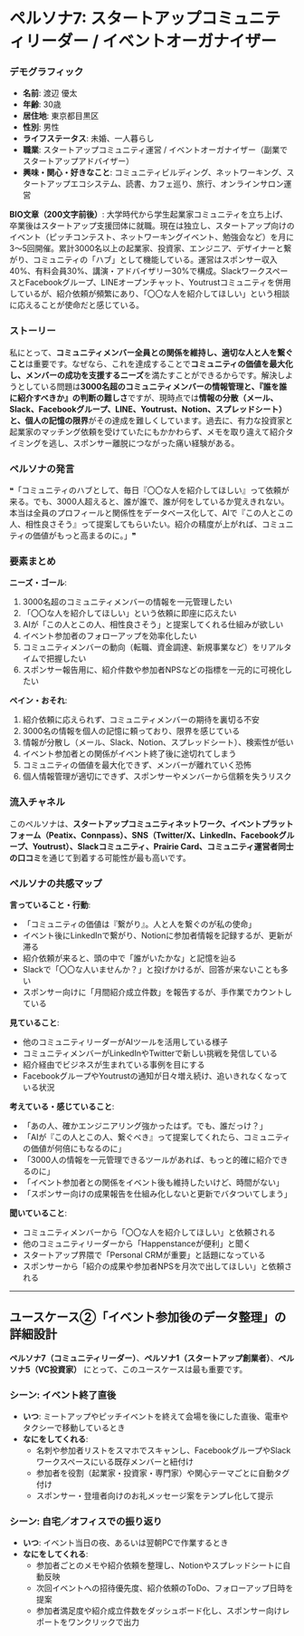 # ペルソナ7: スタートアップコミュニティリーダー / イベントオーガナイザー

### デモグラフィック
- **名前**: 渡辺 優太
- **年齢**: 30歳
- **居住地**: 東京都目黒区
- **性別**: 男性
- **ライフステータス**: 未婚、一人暮らし
- **職業**: スタートアップコミュニティ運営 / イベントオーガナイザー（副業でスタートアップアドバイザー）
- **興味・関心・好きなこと**: コミュニティビルディング、ネットワーキング、スタートアップエコシステム、読書、カフェ巡り、旅行、オンラインサロン運営

**BIO文章（200文字前後）**:
大学時代から学生起業家コミュニティを立ち上げ、卒業後はスタートアップ支援団体に就職。現在は独立し、スタートアップ向けのイベント（ピッチコンテスト、ネットワーキングイベント、勉強会など）を月に3〜5回開催。累計3000名以上の起業家、投資家、エンジニア、デザイナーと繋がり、コミュニティの「ハブ」として機能している。運営はスポンサー収入40%、有料会員30%、講演・アドバイザリー30%で構成。SlackワークスペースとFacebookグループ、LINEオープンチャット、Youtrustコミュニティを併用しているが、紹介依頼が頻繁にあり、「〇〇な人を紹介してほしい」という相談に応えることが使命だと感じている。

### ストーリー
私にとって、**コミュニティメンバー全員との関係を維持し、適切な人と人を繋ぐこと**は重要です。なぜなら、これを達成することで**コミュニティの価値を最大化し、メンバーの成功を支援するニーズ**を満たすことができるからです。解決しようとしている問題は**3000名超のコミュニティメンバーの情報管理と、『誰を誰に紹介すべきか』の判断の難しさ**ですが、現時点では**情報の分散（メール、Slack、Facebookグループ、LINE、Youtrust、Notion、スプレッドシート）と、個人の記憶の限界**がその達成を難しくしています。過去に、有力な投資家と起業家のマッチング依頼を受けていたにもかかわらず、メモを取り違えて紹介タイミングを逃し、スポンサー離脱につながった痛い経験がある。

### ペルソナの発言
❝「コミュニティのハブとして、毎日『〇〇な人を紹介してほしい』って依頼が来る。でも、3000人超えると、誰が誰で、誰が何をしているか覚えきれない。本当は全員のプロフィールと関係性をデータベース化して、AIで『この人とこの人、相性良さそう』って提案してもらいたい。紹介の精度が上がれば、コミュニティの価値がもっと高まるのに。」❞

### 要素まとめ

**ニーズ・ゴール**:
1. 3000名超のコミュニティメンバーの情報を一元管理したい
2. 「〇〇な人を紹介してほしい」という依頼に即座に応えたい
3. AIが「この人とこの人、相性良さそう」と提案してくれる仕組みが欲しい
4. イベント参加者のフォローアップを効率化したい
5. コミュニティメンバーの動向（転職、資金調達、新規事業など）をリアルタイムで把握したい
6. スポンサー報告用に、紹介件数や参加者NPSなどの指標を一元的に可視化したい

**ペイン・おそれ**:
1. 紹介依頼に応えられず、コミュニティメンバーの期待を裏切る不安
2. 3000名の情報を個人の記憶に頼っており、限界を感じている
3. 情報が分散し（メール、Slack、Notion、スプレッドシート）、検索性が低い
4. イベント参加者との関係がイベント終了後に途切れてしまう
5. コミュニティの価値を最大化できず、メンバーが離れていく恐怖
6. 個人情報管理が適切にできず、スポンサーやメンバーから信頼を失うリスク

### 流入チャネル
このペルソナは、**スタートアップコミュニティネットワーク、イベントプラットフォーム（Peatix、Connpass）、SNS（Twitter/X、LinkedIn、Facebookグループ、Youtrust）、Slackコミュニティ、Prairie Card、コミュニティ運営者同士の口コミ**を通じて到着する可能性が最も高いです。

### ペルソナの共感マップ

**言っていること・行動**:
- 「コミュニティの価値は『繋がり』。人と人を繋ぐのが私の使命」
- イベント後にLinkedInで繋がり、Notionに参加者情報を記録するが、更新が滞る
- 紹介依頼が来ると、頭の中で「誰がいたかな」と記憶を辿る
- Slackで「〇〇な人いませんか？」と投げかけるが、回答が来ないことも多い
- スポンサー向けに「月間紹介成立件数」を報告するが、手作業でカウントしている

**見ていること**:
- 他のコミュニティリーダーがAIツールを活用している様子
- コミュニティメンバーがLinkedInやTwitterで新しい挑戦を発信している
- 紹介経由でビジネスが生まれている事例を目にする
- FacebookグループやYoutrustの通知が日々増え続け、追いきれなくなっている状況

**考えている・感じていること**:
- 「あの人、確かエンジニアリング強かったはず。でも、誰だっけ？」
- 「AIが『この人とこの人、繋ぐべき』って提案してくれたら、コミュニティの価値が何倍にもなるのに」
- 「3000人の情報を一元管理できるツールがあれば、もっと的確に紹介できるのに」
- 「イベント参加者との関係をイベント後も維持したいけど、時間がない」
- 「スポンサー向けの成果報告を仕組み化しないと更新でバタついてしまう」

**聞いていること**:
- コミュニティメンバーから「〇〇な人を紹介してほしい」と依頼される
- 他のコミュニティリーダーから「Happenstanceが便利」と聞く
- スタートアップ界隈で「Personal CRMが重要」と話題になっている
- スポンサーから「紹介の成果や参加者NPSを月次で出してほしい」と依頼される

---

## ユースケース②「イベント参加後のデータ整理」の詳細設計

**ペルソナ7（コミュニティリーダー）**、**ペルソナ1（スタートアップ創業者）**、**ペルソナ5（VC投資家）** にとって、このユースケースは最も重要です。

### シーン: イベント終了直後
- **いつ**: ミートアップやピッチイベントを終えて会場を後にした直後、電車やタクシーで移動しているとき
- **なにをしてくれる**:
  - 名刺や参加者リストをスマホでスキャンし、FacebookグループやSlackワークスペースにいる既存メンバーと紐付け
  - 参加者を役割（起業家・投資家・専門家）や関心テーマごとに自動タグ付け
  - スポンサー・登壇者向けのお礼メッセージ案をテンプレ化して提示

### シーン: 自宅／オフィスでの振り返り
- **いつ**: イベント当日の夜、あるいは翌朝PCで作業するとき
- **なにをしてくれる**:
  - 参加者ごとのメモや紹介依頼を整理し、Notionやスプレッドシートに自動反映
  - 次回イベントへの招待優先度、紹介依頼のToDo、フォローアップ日時を提案
  - 参加者満足度や紹介成立件数をダッシュボード化し、スポンサー向けレポートをワンクリックで出力
